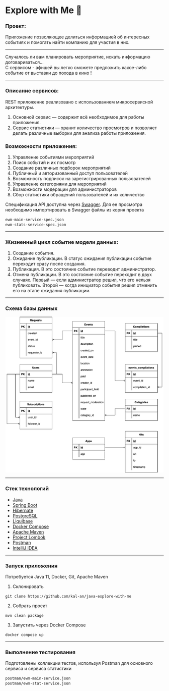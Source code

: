 # Explore with Me :balloon:
### Проект:
<p>Приложение позволяющее делиться информацией об интересных событиях и 
помогать найти компанию для участия в них.</p>

---
Случалось ли вам планировать мероприятие, искать информацию договариваться... 
<br>С сервисом - афишей вы легко сможете предложить какое-либо событие от выставки до похода в кино !

---
### Описание сервисов:
REST приложение реализовано с использованием микросервисной архитектуры.
1. Основной сервис — содержит всё необходимое для работы приложения. 
2. Сервис статистики — хранит количество просмотров и позволяет делать различные выборки для анализа работы приложения.

### Возможности приложения:

1. Управление событиями мероприятий
2. Поиск событий и их посмотр
3. Создание различных подборок мероприятий
4. Публичный и авторизованный доступ пользователей
5. Возможность подписок на зарегистрированных пользователей
6. Управление категориями для мероприятий
7. Возможности модерации для администраторов
8. Сбор статистики обращений пользователей и их количество

Спецификация API доступна через [Swagger](https://swagger.io/tools/swagger-editor/).
Для ее просмотра необходимо импортировать в Swagger файлы из корня проекта
```shell
ewm-main-service-spec.json
ewm-stats-service-spec.json
```
---
### Жизненный цикл событие модели данных:
1. Создание события.
2. Ожидание публикации. В статус ожидания публикации событие переходит сразу после создания.
3. Публикация. В это состояние событие переводит администратор.
4. Отмена публикации. В это состояние событие переходит в двух случаях. Первый — если администратор решил, что его нельзя публиковать. Второй — когда инициатор события решил отменить его на этапе ожидания публикации.
---
### Схема базы данных 

![SchemaDb](db/explore-with-me.drawio.png)

---
### Стек технологий
+ [Java](https://www.java.com/)
+ [Spring Boot](https://spring.io/projects/spring-boot)
+ [Hibernate](https://hibernate.org)
+ [PostgreSQL](https://www.postgresql.org)
+ [Liquibase](https://www.liquibase.org)
+ [Docker Compose](https://www.docker.com)
+ [Apache Maven](https://maven.apache.org)
+ [Project Lombok](https://projectlombok.org)
+ [Postman](https://www.postman.com)
+ [IntelliJ IDEA](https://www.jetbrains.com/ru-ru/idea/)

---
### Запуск приложения
Потребуется Java 11, Docker, Git, Apache Maven

1. Склонировать
```shell
git clone https://github.com/kal-an/java-explore-with-me
```
2. Собрать проект
```shell
mvn clean package
```
3. Запустить через Docker Compose
```shell
docker compose up
```
---
### Выполнение тестирования
Подготовлены коллекции тестов, используя Postman для основного сервиса и сервиса статистики
```shell
postman/ewm-main-service.json
postman/ewm-stat-service.json
```